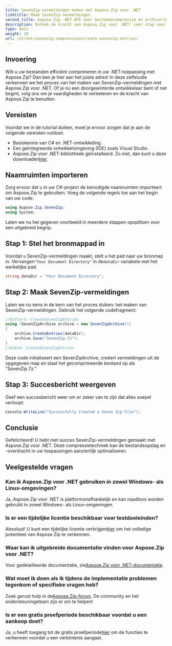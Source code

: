 ```yaml
---
title: SevenZip-vermeldingen maken met Aspose.Zip voor .NET
linktitle: Maak SevenZip-vermeldingen
second_title: Aspose.Zip .NET API voor bestandscompressie en archivering
description: Ontdek de kracht van Aspose.Zip voor .NET! Leer stap voor stap SevenZip-vermeldingen maken. Bestanden moeiteloos comprimeren. Download nu voor een naadloze ontwikkelingservaring.
type: docs
weight: 10
url: /nl/net/sevenzip-compression/create-sevenzip-entries/
---
```


## Invoering

Wilt u uw bestanden efficiënt comprimeren in uw .NET-toepassing met Aspose.Zip? Dan ben je hier aan het juiste adres! In deze zelfstudie verkennen we het proces van het maken van SevenZip-vermeldingen met Aspose.Zip voor .NET. Of je nu een doorgewinterde ontwikkelaar bent of net begint, volg ons om je vaardigheden te verbeteren en de kracht van Aspose.Zip te benutten.

## Vereisten

Voordat we in de tutorial duiken, moet je ervoor zorgen dat je aan de volgende vereisten voldoet:

- Basiskennis van C# en .NET-ontwikkeling.
- Een geïntegreerde ontwikkelomgeving (IDE) zoals Visual Studio.
-  Aspose.Zip voor .NET-bibliotheek geïnstalleerd. Zo niet, dan kunt u deze downloaden[hier](https://releases.aspose.com/zip/net/).

## Naamruimten importeren

Zorg ervoor dat u in uw C#-project de benodigde naamruimten importeert om Aspose.Zip te gebruiken. Voeg de volgende regels toe aan het begin van uw code:

```csharp
using Aspose.Zip.SevenZip;
using System;
```

Laten we nu het gegeven voorbeeld in meerdere stappen opsplitsen voor een uitgebreid begrip.

## Stap 1: Stel het bronmappad in

 Voordat u SevenZip-vermeldingen maakt, stelt u het pad naar uw bronmap in. Vervangen`"Your Document Directory"` in de`dataDir` variabele met het werkelijke pad.

```csharp
string dataDir = "Your Document Directory";
```

## Stap 2: Maak SevenZip-vermeldingen

Laten we nu eens in de kern van het proces duiken: het maken van SevenZip-vermeldingen. Gebruik het volgende codefragment:

```csharp
//ExStart: CreateSevenZipEntries
using (SevenZipArchive archive = new SevenZipArchive())
{
    archive.CreateEntries(dataDir);
    archive.Save("SevenZip.7z");
}
//ExEnd: CreateSevenZipEntries
```

Deze code initialiseert een SevenZipArchive, creëert vermeldingen uit de opgegeven map en slaat het gecomprimeerde bestand op als "SevenZip.7z."

## Stap 3: Succesbericht weergeven

Geef een succesbericht weer om er zeker van te zijn dat alles soepel verloopt:

```csharp
Console.WriteLine("Successfully Created a Seven Zip File");
```

## Conclusie

Gefeliciteerd! U hebt met succes SevenZip-vermeldingen gemaakt met Aspose.Zip voor .NET. Deze compressietechniek kan de bestandsopslag en -overdracht in uw toepassingen aanzienlijk optimaliseren.

## Veelgestelde vragen

### Kan ik Aspose.Zip voor .NET gebruiken in zowel Windows- als Linux-omgevingen?
Ja, Aspose.Zip voor .NET is platformonafhankelijk en kan naadloos worden gebruikt in zowel Windows- als Linux-omgevingen.

### Is er een tijdelijke licentie beschikbaar voor testdoeleinden?
 Absoluut! U kunt een tijdelijke licentie verkrijgen[hier](https://purchase.aspose.com/temporary-license/) om het volledige potentieel van Aspose.Zip te verkennen.

### Waar kan ik uitgebreide documentatie vinden voor Aspose.Zip voor .NET?
 Voor gedetailleerde documentatie, zie[Aspose.Zip voor .NET-documentatie](https://reference.aspose.com/zip/net/).

### Wat moet ik doen als ik tijdens de implementatie problemen tegenkom of specifieke vragen heb?
 Zoek gerust hulp in de[Aspose.Zip-forum](https://forum.aspose.com/c/zip/37). De community en het ondersteuningsteam zijn er om te helpen!

### Is er een gratis proefperiode beschikbaar voordat u een aankoop doet?
 Ja, u heeft toegang tot de gratis proefperiode[hier](https://releases.aspose.com/) om de functies te verkennen voordat u een verbintenis aangaat.
